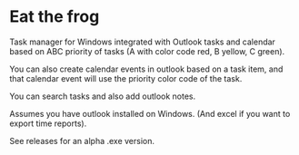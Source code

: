 # Eat the frog
Task manager for Windows integrated with Outlook tasks and calendar based on ABC priority of tasks (A with color code red, B yellow, C green). 

You can also create calendar events in outlook based on a task item, and that calendar event will use the priority color code of the task.

You can search tasks and also add outlook notes.

Assumes you have outlook installed on Windows. (And excel if you want to export time reports).

See releases for an alpha .exe version.
